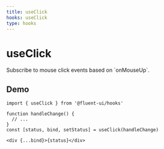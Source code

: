 ```yaml
---
title: useClick
hooks: useClick
type: hooks
---
```


# useClick

<p class="description">Subscribe to mouse click events based on `onMouseUp`.</p>

## Demo

```tsx
import { useClick } from '@fluent-ui/hooks'

function handleChange() {
  // ...
}
const [status, bind, setStatus] = useClick(handleChange)

<div {...bind}>{status}</div>
```
